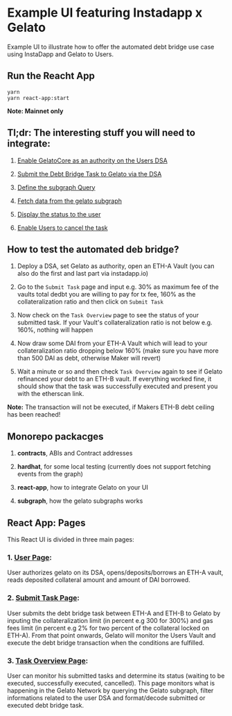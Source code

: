 # Example UI featuring Instadapp x Gelato
Example UI to illustrate how to offer the automated debt bridge use case using InstaDapp and Gelato to Users.

## Run the Reacht App

```
yarn
yarn react-app:start
```

**Note: Mainnet only**

## Tl;dr:  The interesting stuff you will need to integrate:

1) [Enable GelatoCore as an authority on the Users DSA](https://github.com/gelatodigital/gelato-instadapp-ui/blob/aa2f7a1023aed5d4c35a713c9a47a27474f3b578/packages/react-app/src/services/payloadGeneration.js#L49)

2) [Submit the Debt Bridge Task to Gelato via the DSA](https://github.com/gelatodigital/gelato-instadapp-ui/blob/aa2f7a1023aed5d4c35a713c9a47a27474f3b578/packages/react-app/src/services/payloadGeneration.js#L57)

3) [Define the subgraph Query](https://github.com/gelatodigital/gelato-instadapp-ui/blob/aa2f7a1023aed5d4c35a713c9a47a27474f3b578/packages/react-app/src/graphql/gelato.js#L3)

4) [Fetch data from the gelato subgraph](https://github.com/gelatodigital/gelato-instadapp-ui/blob/aa2f7a1023aed5d4c35a713c9a47a27474f3b578/packages/react-app/src/index.js#L12)

5) [Display the status to the user](https://github.com/gelatodigital/gelato-instadapp-ui/blob/aa2f7a1023aed5d4c35a713c9a47a27474f3b578/packages/react-app/src/pages/TaskOverview.js#L141)

6) [Enable Users to cancel the task](https://github.com/gelatodigital/gelato-instadapp-ui/blob/aa2f7a1023aed5d4c35a713c9a47a27474f3b578/packages/react-app/src/services/payloadGeneration.js#L188)


## How to test the automated deb bridge?

1) Deploy a DSA, set Gelato as authority, open an ETH-A Vault (you can also do the first and last part via instadapp.io)

2) Go to the `Submit Task` page and input e.g. 30% as maximum fee of the vaults total dedbt you are willing to pay for tx fee, 160% as the collateralization ratio and then click on `Submit Task`

3) Now check on the `Task Overview` page to see the status of your submitted task. If your Vault's collateralization ratio is not below e.g. 160%, nothing will happen

4) Now draw some DAI from your ETH-A Vault which will lead to your collateralization ratio dropping below 160% (make sure you have more than 500 DAI as debt, otherwise Maker will revert)

5) Wait a minute or so and then check `Task Overview` again to see if Gelato refinanced your debt to an ETH-B vault. If everything worked fine, it should show that the task was successfully executed and present you with the etherscan link.

**Note:** The transaction will not be executed, if Makers ETH-B debt ceiling has been reached!

## Monorepo packacges

1) **contracts**, ABIs and Contract addresses

2) **hardhat**, for some local testing (currently does not support fetching events from the graph)

3) **react-app**, how to integrate Gelato on your UI

4) **subgraph**, how the gelato subgraphs works


## React App: Pages

This React UI is divided in three main pages:


### 1. [User Page](https://github.com/gelatodigital/gelato-instadapp-ui/blob/aa2f7a1023aed5d4c35a713c9a47a27474f3b578/packages/react-app/src/pages/User.js):

User authorizes gelato on its DSA, opens/deposits/borrows an ETH-A vault, reads deposited collateral amount and amount of DAI borrowed.
### 2. [Submit Task Page](https://github.com/gelatodigital/gelato-instadapp-ui/blob/aa2f7a1023aed5d4c35a713c9a47a27474f3b578/packages/react-app/src/pages/SubmitTask.js):

User submits the debt bridge task between ETH-A and ETH-B to Gelato by inputing the collateralization limit (in percent e.g 300 for 300%) and gas fees limit (in percent e.g 2% for two percent of the collateral locked on ETH-A). From that point onwards, Gelato will monitor the Users Vault and execute the debt bridge transaction when the conditions are fulfilled.
### 3. [Task Overview Page](https://github.com/gelatodigital/gelato-instadapp-ui/blob/aa2f7a1023aed5d4c35a713c9a47a27474f3b578/packages/react-app/src/pages/TaskOverview.js):

User can monitor his submitted tasks and determine its status (waiting to be executed, successfully executed, cancelled). This page monitors what is happening in the Gelato Network by querying the Gelato subgraph, filter informations related to the user DSA and format/decode submitted or executed debt bridge task.

